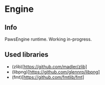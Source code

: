 # Engine
## Info
PawsEngine runtime. Working in-progress.

## Used libraries
* (zlib)[https://github.com/madler/zlib]
* (libpng)[https://github.com/glennrp/libpng]
* (fmt)[https://github.com/fmtlib/fmt]